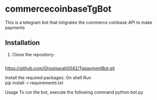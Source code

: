 # commercecoinbaseTgBot
This is a telegram bot that intigrates the commerce coinbase API  to make payments 

## Installation
1. Clone the repository:
   ```shell
   
https://github.com/Ghostsarah0042/TgpaymentBot.git 

Install the required packages:
On shell Run 
<br>
pip install -r requirements.txt

Usage
To run the bot, execute the following command
python bot.py
